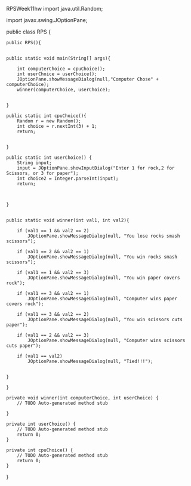 RPSWeek11hw
import java.util.Random;

import javax.swing.JOptionPane;


public class RPS {

	public RPS(){
		
	
	public static void main(String[] args){
		
		int computerChoice = cpuChoice();
		int userChoice = userChoice();
		JOptionPane.showMessageDialog(null,"Computer Chose" + computerChoice);
		winner(computerChoice, userChoice);
		
			
	}
	
	public static int cpuChoice(){
		Random r = new Random();
		int choice = r.nextInt(3) + 1;
		return;
		
		
	}
	
	public static int userChoice() {
		String input;
		input = JOptionPane.showInputDialog("Enter 1 for rock,2 for Scissors, or 3 for paper");
		int choice2 = Integer.parseInt(input);
		return;
		
		
		
	}
	
	
	public static void winner(int val1, int val2){
		
		if (val1 == 1 && val2 == 2)
			JOptionPane.showMessageDialog(null, "You lose rocks smash scissors");
		
		if (val1 == 2 && val2 == 1)
			JOptionPane.showMessageDialog(null, "You win rocks smash scissors");
		
		if (val1 == 1 && val2 == 3)
			JOptionPane.showMessageDialog(null, "You win paper covers rock");
		
		if (val1 == 3 && val2 == 1)
			JOptionPane.showMessageDialog(null, "Computer wins paper covers rock");
		
		if (val1 == 3 && val2 == 2)
			JOptionPane.showMessageDialog(null, "You win scissors cuts paper");
		
		if (val1 == 2 && val2 == 3)
			JOptionPane.showMessageDialog(null, "Computer wins scissors cuts paper");
		
		if (val1 == val2)
			JOptionPane.showMessageDialog(null, "Tied!!!");
		
		
	}
	
	}

	private void winner(int computerChoice, int userChoice) {
		// TODO Auto-generated method stub
		
	}

	private int userChoice() {
		// TODO Auto-generated method stub
		return 0;
	}

	private int cpuChoice() {
		// TODO Auto-generated method stub
		return 0;
	}
}

